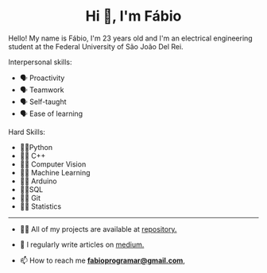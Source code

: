<h1 align="center">Hi 👋, I'm Fábio</h1>

Hello! My name is Fábio, I'm 23 years old and I'm an electrical engineering student at the Federal University of São João Del Rei.

Interpersonal skills:
- 🗣 Proactivity
- 🗣 Teamwork
- 🗣 Self-taught
- 🗣 Ease of learning

Hard Skills:
- 👨‍💻Python
- 👨‍💻 C++
- 👨‍💻 Computer Vision
- 👨‍💻 Machine Learning
- 👨‍💻 Arduino
- 👨‍💻SQL
- 👨‍💻 Git
- 👨‍💻 Statistics

---
- 👨‍💻 All of my projects are available at [repository.](https://github.com/Fabio-luiz-sousa?tab=repositories)

- 📝 I regularly write articles on [medium.](https://medium.com/@fabioprogramar)

- 📫 How to reach me **fabioprogramar@gmail.com**, 


